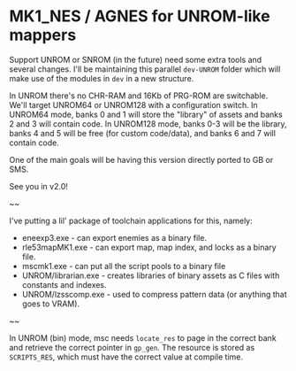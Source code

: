 MK1_NES / AGNES for UNROM-like mappers
======================================

Support UNROM or SNROM (in the future) need some extra tools and several changes. I'll be maintaining this parallel `dev-UNROM` folder which will make use of the modules in `dev` in a new structure.

In UNROM there's no CHR-RAM and 16Kb of PRG-ROM are switchable. We'll target UNROM64 or UNROM128 with a configuration switch. In UNROM64 mode, banks 0 and 1 will store the "library" of assets and banks 2 and 3 will contain code. In UNROM128 mode, banks 0-3 will be the library, banks 4 and 5 will be free (for custom code/data), and banks 6 and 7 will contain code.

One of the main goals will be having this version directly ported to GB or SMS.

See you in v2.0!

~~

I've putting a lil' package of toolchain applications for this, namely:

- eneexp3.exe         - can export enemies as a binary file.
- rle53mapMK1.exe     - can export map, map index, and locks as a binary file.
- mscmk1.exe          - can put all the script pools to a binary file
- UNROM/librarian.exe - creates libraries of binary assets as C files with constants and indexes.
- UNROM/lzsscomp.exe  - used to compress pattern data (or anything that goes to VRAM).

~~

In UNROM (bin) mode, msc needs `locate_res` to page in the correct bank and retrieve the correct pointer in `gp_gen`. The resource is stored as `SCRIPTS_RES`, which must have the correct value at compile time.
